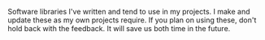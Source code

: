 Software libraries I've written and tend to use in my projects.
I make and update these as my own projects require.
If you plan on using these, don't hold back with the feedback.
It will save us both time in the future.
